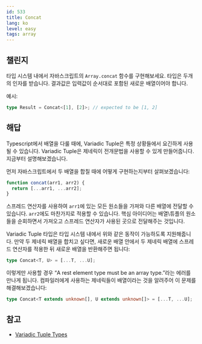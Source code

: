 ```yaml
---
id: 533
title: Concat
lang: ko
level: easy
tags: array
---
```


## 챌린지

타입 시스템 내에서 자바스크립트의 `Array.concat` 함수를 구현해보세요.
타입은 두개의 인자를 받습니다.
결과값은 입력값이 순서대로 포함된 새로운 배열이어야 합니다.

예시:

```ts
type Result = Concat<[1], [2]>; // expected to be [1, 2]
```

## 해답

Typescript에서 배열을 다룰 때에, Variadic Tuple은 특정 상황들에서 요긴하게 사용될 수 있습니다.
Variadic Tuple은 제네릭이 전개문법을 사용할 수 있게 만들어줍니다.
지금부터 설명해보겠습니다.

먼저 자바스크립트에서 두 배열을 합칠 때에 어떻게 구현하는지부터 살펴보겠습니다:

```js
function concat(arr1, arr2) {
  return [...arr1, ...arr2];
}
```

스프레드 연산자를 사용하여 `arr1`에 있는 모든 원소들을 가져와 다른 배열에 전달할 수 있습니다.
`arr2`에도 마찬가지로 적용할 수 있습니다.
핵심 아이디어는 배열\튜플의 원소들을 순회하면서 가져오고 스프레드 연산자가 사용된 곳으로 전달해주는 것입니다.

Variadic Tuple 타입은 타입 시스템 내에서 위와 같은 동작이 가능하도록 지원해줍니다.
만약 두 제네릭 배열을 합치고 싶다면, 새로운 배열 안에서 두 제네릭 배열에 스프레드 연산자를 적용한 뒤 새로운 배열을 반환해주면 됩니다:

```ts
type Concat<T, U> = [...T, ...U];
```

이렇게만 사용할 경우 “A rest element type must be an array type.”라는 에러를 만나게 됩니다.
컴파일러에게 사용하는 제네릭들이 배열이라는 것을 알려주어 이 문제를 해결해보겠습니다:

```ts
type Concat<T extends unknown[], U extends unknown[]> = [...T, ...U];
```

## 참고

- [Variadic Tuple Types](https://www.typescriptlang.org/docs/handbook/release-notes/typescript-4-0.html#variadic-tuple-types)
